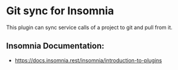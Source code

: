 # Git sync for Insomnia

This plugin can sync service calls of a project to git and pull from it.

## Insomnia Documentation:
* https://docs.insomnia.rest/insomnia/introduction-to-plugins
